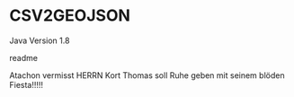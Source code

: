 ﻿# CSV2GEOJSON

Java Version 1.8

readme

Atachon vermisst HERRN Kort
Thomas soll Ruhe geben mit seinem blöden Fiesta!!!!!
